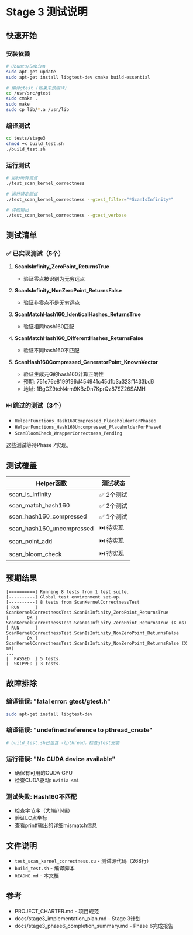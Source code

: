 # Stage 3 测试说明

## 快速开始

### 安装依赖

```bash
# Ubuntu/Debian
sudo apt-get update
sudo apt-get install libgtest-dev cmake build-essential

# 编译gtest (如果未预编译)
cd /usr/src/gtest
sudo cmake .
sudo make
sudo cp lib/*.a /usr/lib
```

### 编译测试

```bash
cd tests/stage3
chmod +x build_test.sh
./build_test.sh
```

### 运行测试

```bash
# 运行所有测试
./test_scan_kernel_correctness

# 运行特定测试
./test_scan_kernel_correctness --gtest_filter="*ScanIsInfinity*"

# 详细输出
./test_scan_kernel_correctness --gtest_verbose
```

## 测试清单

### ✅ 已实现测试（5个）

1. **ScanIsInfinity_ZeroPoint_ReturnsTrue**
   - 验证零点被识别为无穷远点

2. **ScanIsInfinity_NonZeroPoint_ReturnsFalse**
   - 验证非零点不是无穷远点

3. **ScanMatchHash160_IdenticalHashes_ReturnsTrue**
   - 验证相同hash160匹配

4. **ScanMatchHash160_DifferentHashes_ReturnsFalse**
   - 验证不同hash160不匹配

5. **ScanHash160Compressed_GeneratorPoint_KnownVector**
   - 验证生成元G的hash160计算正确性
   - 预期: 751e76e8199196d454941c45d1b3a323f1433bd6
   - 地址: 1BgGZ9tcN4rm9KBzDn7KprQz87SZ26SAMH

### ⏭️ 跳过的测试（3个）

- `HelperFunctions_Hash160Compressed_PlaceholderForPhase6`
- `HelperFunctions_Hash160Uncompressed_PlaceholderForPhase6`
- `ScanBloomCheck_WrapperCorrectness_Pending`

这些测试等待Phase 7实现。

## 测试覆盖

| Helper函数 | 测试状态 |
|-----------|---------|
| scan_is_infinity | ✅ 2个测试 |
| scan_match_hash160 | ✅ 2个测试 |
| scan_hash160_compressed | ✅ 1个测试 |
| scan_hash160_uncompressed | ⏭️ 待实现 |
| scan_point_add | ⏭️ 待实现 |
| scan_bloom_check | ⏭️ 待实现 |

## 预期结果

```
[==========] Running 8 tests from 1 test suite.
[----------] Global test environment set-up.
[----------] 8 tests from ScanKernelCorrectnessTest
[ RUN      ] ScanKernelCorrectnessTest.ScanIsInfinity_ZeroPoint_ReturnsTrue
[       OK ] ScanKernelCorrectnessTest.ScanIsInfinity_ZeroPoint_ReturnsTrue (X ms)
[ RUN      ] ScanKernelCorrectnessTest.ScanIsInfinity_NonZeroPoint_ReturnsFalse
[       OK ] ScanKernelCorrectnessTest.ScanIsInfinity_NonZeroPoint_ReturnsFalse (X ms)
...
[  PASSED  ] 5 tests.
[  SKIPPED ] 3 tests.
```

## 故障排除

### 编译错误: "fatal error: gtest/gtest.h"
```bash
sudo apt-get install libgtest-dev
```

### 编译错误: "undefined reference to pthread_create"
```bash
# build_test.sh已包含 -lpthread，检查gtest安装
```

### 运行错误: "No CUDA device available"
- 确保有可用的CUDA GPU
- 检查CUDA驱动: `nvidia-smi`

### 测试失败: Hash160不匹配
- 检查字节序（大端/小端）
- 验证EC点坐标
- 查看printf输出的详细mismatch信息

## 文件说明

- `test_scan_kernel_correctness.cu` - 测试源代码（268行）
- `build_test.sh` - 编译脚本
- `README.md` - 本文档

## 参考

- PROJECT_CHARTER.md - 项目规范
- docs/stage3_implementation_plan.md - Stage 3计划
- docs/stage3_phase6_completion_summary.md - Phase 6完成报告
